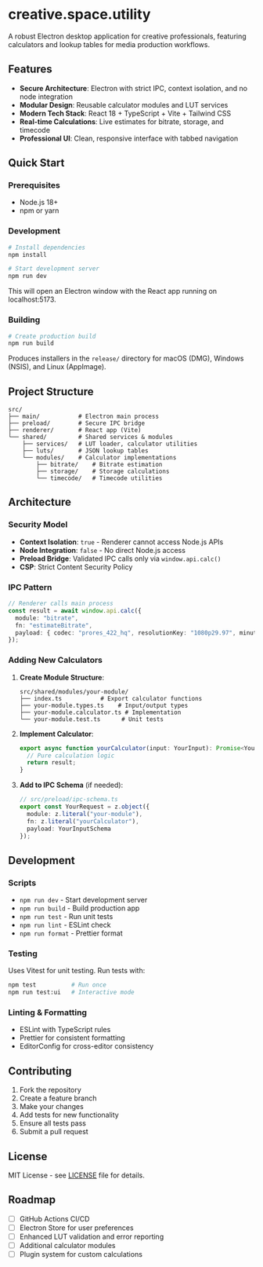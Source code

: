 # creative.space.utility

A robust Electron desktop application for creative professionals, featuring calculators and lookup tables for media production workflows.

## Features

- **Secure Architecture**: Electron with strict IPC, context isolation, and no node integration
- **Modular Design**: Reusable calculator modules and LUT services
- **Modern Tech Stack**: React 18 + TypeScript + Vite + Tailwind CSS
- **Real-time Calculations**: Live estimates for bitrate, storage, and timecode
- **Professional UI**: Clean, responsive interface with tabbed navigation

## Quick Start

### Prerequisites
- Node.js 18+ 
- npm or yarn

### Development
```bash
# Install dependencies
npm install

# Start development server
npm run dev
```

This will open an Electron window with the React app running on localhost:5173.

### Building
```bash
# Create production build
npm run build
```

Produces installers in the `release/` directory for macOS (DMG), Windows (NSIS), and Linux (AppImage).

## Project Structure

```
src/
├── main/           # Electron main process
├── preload/        # Secure IPC bridge
├── renderer/       # React app (Vite)
└── shared/         # Shared services & modules
    ├── services/   # LUT loader, calculator utilities
    ├── luts/       # JSON lookup tables
    └── modules/    # Calculator implementations
        ├── bitrate/    # Bitrate estimation
        ├── storage/    # Storage calculations
        └── timecode/   # Timecode utilities
```

## Architecture

### Security Model
- **Context Isolation**: `true` - Renderer cannot access Node.js APIs
- **Node Integration**: `false` - No direct Node.js access
- **Preload Bridge**: Validated IPC calls only via `window.api.calc()`
- **CSP**: Strict Content Security Policy

### IPC Pattern
```typescript
// Renderer calls main process
const result = await window.api.calc({
  module: "bitrate",
  fn: "estimateBitrate", 
  payload: { codec: "prores_422_hq", resolutionKey: "1080p29.97", minutes: 10 }
});
```

### Adding New Calculators

1. **Create Module Structure**:
   ```
   src/shared/modules/your-module/
   ├── index.ts           # Export calculator functions
   ├── your-module.types.ts    # Input/output types
   ├── your-module.calculator.ts # Implementation
   └── your-module.test.ts      # Unit tests
   ```

2. **Implement Calculator**:
   ```typescript
   export async function yourCalculator(input: YourInput): Promise<YourResult> {
     // Pure calculation logic
     return result;
   }
   ```

3. **Add to IPC Schema** (if needed):
   ```typescript
   // src/preload/ipc-schema.ts
   export const YourRequest = z.object({
     module: z.literal("your-module"),
     fn: z.literal("yourCalculator"),
     payload: YourInputSchema
   });
   ```

## Development

### Scripts
- `npm run dev` - Start development server
- `npm run build` - Build production app
- `npm run test` - Run unit tests
- `npm run lint` - ESLint check
- `npm run format` - Prettier format

### Testing
Uses Vitest for unit testing. Run tests with:
```bash
npm test          # Run once
npm run test:ui   # Interactive mode
```

### Linting & Formatting
- ESLint with TypeScript rules
- Prettier for consistent formatting
- EditorConfig for cross-editor consistency

## Contributing

1. Fork the repository
2. Create a feature branch
3. Make your changes
4. Add tests for new functionality
5. Ensure all tests pass
6. Submit a pull request

## License

MIT License - see [LICENSE](LICENSE) file for details.

## Roadmap

- [ ] GitHub Actions CI/CD
- [ ] Electron Store for user preferences
- [ ] Enhanced LUT validation and error reporting
- [ ] Additional calculator modules
- [ ] Plugin system for custom calculations
